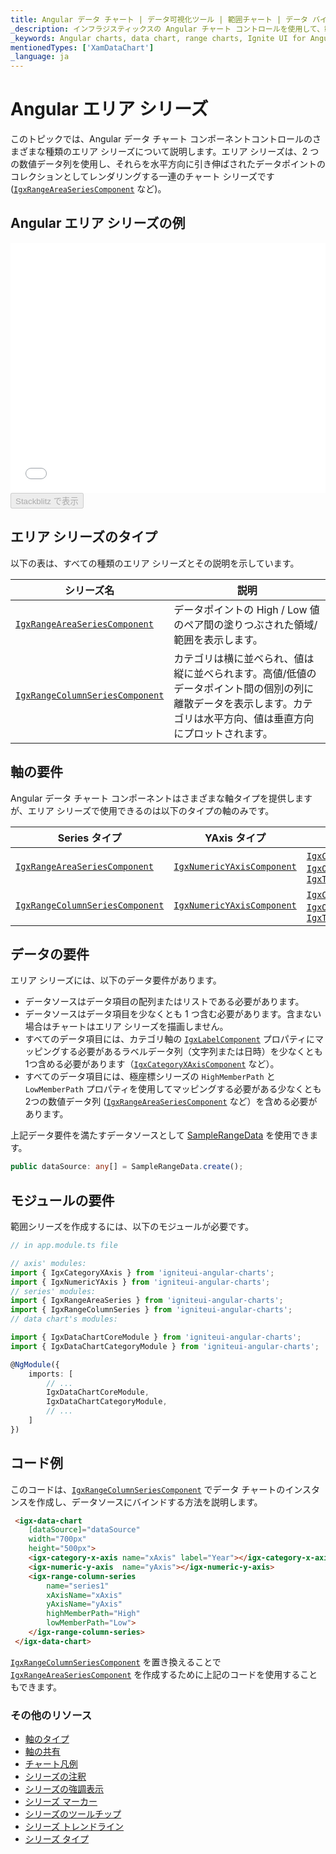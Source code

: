 ```yaml
---
title: Angular データ チャート | データ可視化ツール | 範囲チャート | データ バインディング | インフラジスティックス
_description: インフラジスティックスの Angular チャート コントロールを使用して、範囲エリア、範囲柱状などの範囲チャートを作成します。Ignite UI for Angular グラフ タイプについて説明します。
_keywords: Angular charts, data chart, range charts, Ignite UI for Angular, Infragistics, Angular チャート, データ チャート, 範囲チャート, インフラジスティックス
mentionedTypes: ['XamDataChart']
_language: ja
---
```


# Angular エリア シリーズ

このトピックでは、Angular データ チャート コンポーネントコントロールのさまざまな種類のエリア シリーズについて説明します。エリア シリーズは、2 つの数値データ列を使用し、それらを水平方向に引き伸ばされたデータポイントのコレクションとしてレンダリングする一連のチャート シリーズです ([`IgxRangeAreaSeriesComponent`]({environment:dvApiBaseUrl}/products/ignite-ui-angular/api/docs/typescript/latest/classes/igxrangeareaseriescomponent.html) など)。

## Angular エリア シリーズの例

<div class="sample-container loading" style="height: 400px">
    <iframe id="data-chart-type-range-series-iframe" src='{environment:dvDemosBaseUrl}/charts/data-chart-type-range-series' width="100%" height="100%" seamless frameBorder="0" onload="onXPlatSampleIframeContentLoaded(this);" alt="Angular エリア シリーズの例"></iframe>
</div>
<div>
    <button data-localize="stackblitz" disabled class="stackblitz-btn" data-iframe-id="data-chart-type-range-series-iframe" data-demos-base-url="{environment:dvDemosBaseUrl}">Stackblitz で表示
    </button>


</div>

<div class="divider--half"></div>

## エリア シリーズのタイプ

以下の表は、すべての種類のエリア シリーズとその説明を示しています。

| シリーズ名                                                                                                                                                          | 説明                                                                                |
| -------------------------------------------------------------------------------------------------------------------------------------------------------------- | --------------------------------------------------------------------------------- |
| [`IgxRangeAreaSeriesComponent`]({environment:dvApiBaseUrl}/products/ignite-ui-angular/api/docs/typescript/latest/classes/igxrangeareaseriescomponent.html)     | データポイントの High / Low 値のペア間の塗りつぶされた領域/範囲を表示します。                                     |
| [`IgxRangeColumnSeriesComponent`]({environment:dvApiBaseUrl}/products/ignite-ui-angular/api/docs/typescript/latest/classes/igxrangecolumnseriescomponent.html) | カテゴリは横に並べられ、値は縦に並べられます。高値/低値のデータポイント間の個別の列に離散データを表示します。カテゴリは水平方向、値は垂直方向にプロットされます。 |

## 軸の要件

Angular データ チャート コンポーネントはさまざまな軸タイプを提供しますが、エリア シリーズで使用できるのは以下のタイプの軸のみです。

| Series タイプ                                                                                                                                                     | YAxis タイプ                                                                                                                                            | XAxis タイプ                                                                                                                                                                                                                                                                                                                                                                                                                                                            |
| -------------------------------------------------------------------------------------------------------------------------------------------------------------- | ---------------------------------------------------------------------------------------------------------------------------------------------------- | -------------------------------------------------------------------------------------------------------------------------------------------------------------------------------------------------------------------------------------------------------------------------------------------------------------------------------------------------------------------------------------------------------------------------------------------------------------------- |
| [`IgxRangeAreaSeriesComponent`]({environment:dvApiBaseUrl}/products/ignite-ui-angular/api/docs/typescript/latest/classes/igxrangeareaseriescomponent.html)     | [`IgxNumericYAxisComponent`]({environment:dvApiBaseUrl}/products/ignite-ui-angular/api/docs/typescript/latest/classes/igxnumericyaxiscomponent.html) | [`IgxCategoryXAxisComponent`]({environment:dvApiBaseUrl}/products/ignite-ui-angular/api/docs/typescript/latest/classes/igxcategoryxaxiscomponent.html), [`IgxOrdinalTimeXAxisComponent`]({environment:dvApiBaseUrl}/products/ignite-ui-angular/api/docs/typescript/latest/classes/igxordinaltimexaxiscomponent.html), [`IgxTimeXAxisComponent`]({environment:dvApiBaseUrl}/products/ignite-ui-angular/api/docs/typescript/latest/classes/igxtimexaxiscomponent.html) |
| [`IgxRangeColumnSeriesComponent`]({environment:dvApiBaseUrl}/products/ignite-ui-angular/api/docs/typescript/latest/classes/igxrangecolumnseriescomponent.html) | [`IgxNumericYAxisComponent`]({environment:dvApiBaseUrl}/products/ignite-ui-angular/api/docs/typescript/latest/classes/igxnumericyaxiscomponent.html) | [`IgxCategoryXAxisComponent`]({environment:dvApiBaseUrl}/products/ignite-ui-angular/api/docs/typescript/latest/classes/igxcategoryxaxiscomponent.html), [`IgxOrdinalTimeXAxisComponent`]({environment:dvApiBaseUrl}/products/ignite-ui-angular/api/docs/typescript/latest/classes/igxordinaltimexaxiscomponent.html), [`IgxTimeXAxisComponent`]({environment:dvApiBaseUrl}/products/ignite-ui-angular/api/docs/typescript/latest/classes/igxtimexaxiscomponent.html) |

## データの要件

エリア シリーズには、以下のデータ要件があります。

-   データソースはデータ項目の配列またはリストである必要があります。
-   データソースはデータ項目を少なくとも 1 つ含む必要があります。含まない場合はチャートはエリア シリーズを描画しません。
-   すべてのデータ項目には、カテゴリ軸の [`IgxLabelComponent`]({environment:dvApiBaseUrl}/products/ignite-ui-angular/api/docs/typescript/latest/classes/igxlabelcomponent.html) プロパティにマッピングする必要があるラベルデータ列（文字列または日時）を少なくとも1つ含める必要があります（[`IgxCategoryXAxisComponent`]({environment:dvApiBaseUrl}/products/ignite-ui-angular/api/docs/typescript/latest/classes/igxcategoryxaxiscomponent.html) など）。
-   すべてのデータ項目には、極座標シリーズの `HighMemberPath` と `LowMemberPath` プロパティを使用してマッピングする必要がある少なくとも2つの数値データ列 ([`IgxRangeAreaSeriesComponent`]({environment:dvApiBaseUrl}/products/ignite-ui-angular/api/docs/typescript/latest/classes/igxrangeareaseriescomponent.html) など）を含める必要があります。

上記データ要件を満たすデータソースとして [SampleRangeData](data-chart-data-sources-range.md) を使用できます。

```ts
public dataSource: any[] = SampleRangeData.create();
```

## モジュールの要件

範囲シリーズを作成するには、以下のモジュールが必要です。

```ts
// in app.module.ts file

// axis' modules:
import { IgxCategoryXAxis } from 'igniteui-angular-charts';
import { IgxNumericYAxis } from 'igniteui-angular-charts';
// series' modules:
import { IgxRangeAreaSeries } from 'igniteui-angular-charts';
import { IgxRangeColumnSeries } from 'igniteui-angular-charts';
// data chart's modules:

import { IgxDataChartCoreModule } from 'igniteui-angular-charts';
import { IgxDataChartCategoryModule } from 'igniteui-angular-charts';

@NgModule({
    imports: [
        // ...
        IgxDataChartCoreModule,
        IgxDataChartCategoryModule,
        // ...
    ]
})
```

## コード例

このコードは、[`IgxRangeColumnSeriesComponent`]({environment:dvApiBaseUrl}/products/ignite-ui-angular/api/docs/typescript/latest/classes/igxrangecolumnseriescomponent.html) でデータ チャートのインスタンスを作成し、データソースにバインドする方法を説明します。

```html
 <igx-data-chart
    [dataSource]="dataSource"
    width="700px"
    height="500px">
    <igx-category-x-axis name="xAxis" label="Year"></igx-category-x-axis>
    <igx-numeric-y-axis  name="yAxis"></igx-numeric-y-axis>
    <igx-range-column-series
        name="series1"
        xAxisName="xAxis"
        yAxisName="yAxis"
        highMemberPath="High"
        lowMemberPath="Low">
    </igx-range-column-series>
 </igx-data-chart>
```

[`IgxRangeColumnSeriesComponent`]({environment:dvApiBaseUrl}/products/ignite-ui-angular/api/docs/typescript/latest/classes/igxrangecolumnseriescomponent.html) を置き換えることで [`IgxRangeAreaSeriesComponent`]({environment:dvApiBaseUrl}/products/ignite-ui-angular/api/docs/typescript/latest/classes/igxrangeareaseriescomponent.html) を作成するために上記のコードを使用することもできます。

### その他のリソース

-   [軸のタイプ](data-chart-axis-types.md)
-   [軸の共有](data-chart-axis-sharing.md)
-   [チャート凡例](data-chart-legends.md)
-   [シリーズの注釈](data-chart-series-annotations.md)
-   [シリーズの強調表示](data-chart-series-highlighting.md)
-   [シリーズ マーカー](data-chart-series-markers.md)
-   [シリーズのツールチップ](data-chart-series-tooltips.md)
-   [シリーズ トレンドライン](data-chart-series-trendlines.md)
-   [シリーズ タイプ](data-chart-series-types.md)
